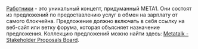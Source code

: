 [Работники](introduction/workers) - это уникальный концепт, придуманный META1. Они состоят из предложений по предоставлению услуг в обмен на зарплату от самого блокчейна. Предложение должно включать в себя ссылку на веб-сайт или ветку форума, которая объясняет назначение предложения. Коллекцию предложений можно найти здесь: [Metatalk - Stakeholder Proposals Board](https://metatalk.org/index.php/board,75.0.html).